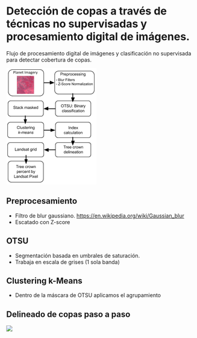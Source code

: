 # Detección de copas a través de técnicas no supervisadas y procesamiento digital de imágenes.

Flujo de procesamiento digital de imágenes y clasificación no supervisada para detectar cobertura de copas.

![](./images/flow-tree-crown-map.png) 


## Preprocesamiento

 - Filtro de blur gaussiano. https://en.wikipedia.org/wiki/Gaussian_blur
 - Escatado con Z-score
 
## OTSU
 - Segmentación basada en umbrales de saturación.
 - Trabaja en escala de grises (1 sola banda)
 
## Clustering k-Means

 - Dentro de la máscara de OTSU aplicamos el agrupamiento

## Delineado de copas paso a paso

 ![](/datos/INTA/gee-curso-bc/2-ImageProcessing/images/step-by-step.png) 
 